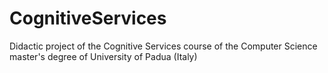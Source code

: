 # CognitiveServices
Didactic project of the Cognitive Services course of the Computer Science master's degree of University of Padua (Italy)
